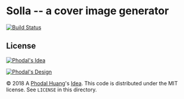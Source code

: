# Solla -- a cover image generator

[![Build Status](https://travis-ci.org/phodal/solla.svg?branch=master)](https://travis-ci.org/phodal/solla)

License
---

[![Phodal's Idea](http://brand.phodal.com/shields/idea-small.svg)](http://ideas.phodal.com/)

[![Phodal's Design](http://brand.phodal.com/shields/design-small.svg)](https://www.phodal.com/)

© 2018 A [Phodal Huang](https://www.phodal.com)'s [Idea](http://github.com/phodal/ideas).  This code is distributed under the MIT license. See `LICENSE` in this directory.
